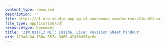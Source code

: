 ```yaml
---
content_type: resource
description: ''
file: https://ol-ocw-studio-app-qa.s3.amazonaws.com/courses/21w-021-writing-and-experience-mit-inside-live-fall-2013/119a0a84156a657a946642430d584e6e_MIT21W_021F13_RevisionSheet.pdf
file_type: application/pdf
resourcetype: Document
title: '21W.021F13 MIT: Inside, Live: Revision Sheet handout'
uid: 119a0a84-156a-657a-9466-42430d584e6e
---
```

